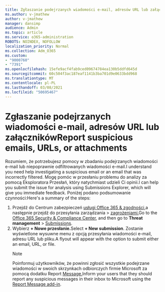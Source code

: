 ```yaml
---
title: Zgłaszanie podejrzanych wiadomości e-mail, adresów URL lub załączników
ms.author: v-jmathew
author: v-jmathew
manager: dansimp
audience: Admin
ms.topic: article
ms.service: o365-administration
ROBOTS: NOINDEX, NOFOLLOW
localization_priority: Normal
ms.collection: Adm_O365
ms.custom:
- "9000760"
- "7391"
ms.openlocfilehash: 15efe9acf4fab9ced09674784ea130b5ddfd645d
ms.sourcegitcommit: 60c504f3ac187eaf1141b3ba701d9e0633bdd968
ms.translationtype: MT
ms.contentlocale: pl-PL
ms.lasthandoff: 03/08/2021
ms.locfileid: "50695467"
---
```

# <a name="report-suspicious-emails-urls-or-attachments"></a><span data-ttu-id="53b2f-102">Zgłaszanie podejrzanych wiadomości e-mail, adresów URL lub załączników</span><span class="sxs-lookup"><span data-stu-id="53b2f-102">Report suspicious emails, URLs, or attachments</span></span>

<span data-ttu-id="53b2f-103">Rozumiem, że potrzebujesz pomocy w zbadaniu podejrzanych wiadomości e-mail lub niepoprawnie odfiltrowanych wiadomości e-mail.</span><span class="sxs-lookup"><span data-stu-id="53b2f-103">I understand you need help investigating a suspicious email or an email that was incorrectly filtered.</span></span> <span data-ttu-id="53b2f-104">Mogę pomóc w przesłaniu problemu do analizy za pomocą Eksploratora Przesłań, który natychmiast udzieli Ci opinii.</span><span class="sxs-lookup"><span data-stu-id="53b2f-104">I can help you submit the issue for analysis using Submissions Explorer, which will give you immediate feedback.</span></span> <span data-ttu-id="53b2f-105">Poniżej podano podsumowanie czynności:</span><span class="sxs-lookup"><span data-stu-id="53b2f-105">Here's a summary of the steps:</span></span>

1. <span data-ttu-id="53b2f-106">Przejdź do Centrum zabezpieczeń [usługi Office 365 & zgodności,](https://go.microsoft.com/fwlink/p/?linkid=2077143)a następnie przejdź do przesyłania zarządzania   >  [zagrożeniami.](https://go.microsoft.com/fwlink/?linkid=2101521)</span><span class="sxs-lookup"><span data-stu-id="53b2f-106">Go to the [Office 365 Security & Compliance Center](https://go.microsoft.com/fwlink/p/?linkid=2077143), and then go to **Threat management** > [Submissions](https://go.microsoft.com/fwlink/?linkid=2101521).</span></span>
2. <span data-ttu-id="53b2f-107">Wybierz **+ Nowe przesłanie.**</span><span class="sxs-lookup"><span data-stu-id="53b2f-107">Select **+ New submission**.</span></span> <span data-ttu-id="53b2f-108">Zostanie wyświetlone wysuwne menu z opcją przesyłania wiadomości e-mail, adresu URL lub pliku.</span><span class="sxs-lookup"><span data-stu-id="53b2f-108">A flyout will appear with the option to submit either an email, URL, or file.</span></span>
    > [!NOTE]
    > <span data-ttu-id="53b2f-109">Poinformuj użytkowników, że powinni zgłosić wszystkie podejrzane wiadomości w swoich skrzynkach odbiorczych firmie Microsoft za pomocą dodatku Report [Message.](https://go.microsoft.com/fwlink/?linkid=2092385)</span><span class="sxs-lookup"><span data-stu-id="53b2f-109">Inform your users that they should report any suspicious messages in their inbox to Microsoft using the [Report Message add-in](https://go.microsoft.com/fwlink/?linkid=2092385).</span></span>

